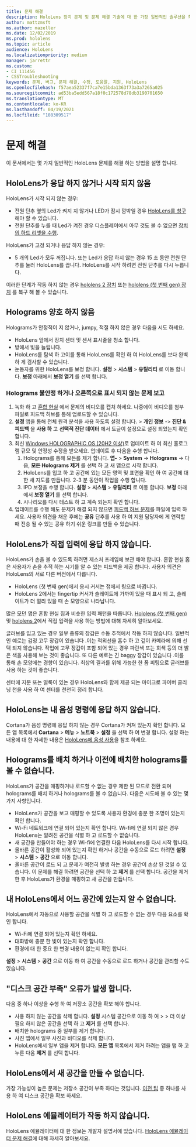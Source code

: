 ```yaml
---
title: 문제 해결
description: HoloLens 장치 문제 및 문제 해결 기술에 대 한 가장 일반적인 솔루션을 최신 상태로 유지 합니다.
author: mattzmsft
ms.author: mazeller
ms.date: 12/02/2019
ms.prod: hololens
ms.topic: article
audience: HoloLens
ms.localizationpriority: medium
manager: jarrettr
ms.custom:
- CI 111456
- CSSTroubleshooting
keywords: 문제, 버그, 문제 해결, 수정, 도움말, 지원, HoloLens
ms.openlocfilehash: f57aea52337f7ca7e15bda1363f73a3a7265a025
ms.sourcegitcommit: ad53ba5edd567a18f0c172578d78db3190701650
ms.translationtype: MT
ms.contentlocale: ko-KR
ms.lasthandoff: 04/19/2021
ms.locfileid: "108309517"
---
```

# <a name="troubleshooting"></a>문제 해결

이 문서에서는 몇 가지 일반적인 HoloLens 문제를 해결 하는 방법을 설명 합니다.

## <a name="my-hololens-is-unresponsive-or-wont-start"></a>HoloLens가 응답 하지 않거나 시작 되지 않음

HoloLens가 시작 되지 않는 경우:

- 전원 단추 옆의 Led가 켜지 지 않거나 LED가 잠시 깜박일 경우 [HoloLens를 청구](hololens-recovery.md#charge-the-device) 해야 할 수 있습니다.
- 전원 단추를 누를 때 Led가 켜진 경우 디스플레이에서 아무 것도 볼 수 없으면 [장치의 하드 리셋을 수행](hololens-recovery.md#hard-reset-procedure).

HoloLens가 고정 되거나 응답 하지 않는 경우:

- 5 개의 Led가 모두 꺼집니다. 또는 Led가 응답 하지 않는 경우 15 초 동안 전원 단추를 눌러 HoloLens를 끕니다. HoloLens를 시작 하려면 전원 단추를 다시 누릅니다.

이러한 단계가 작동 하지 않는 경우 [hololens 2 장치](hololens-recovery.md) 또는 [hololens (첫 번째 gen) 장치](hololens1-recovery.md) 를 복구 해 볼 수 있습니다.

## <a name="holograms-dont-look-good"></a>Holograms 양호 하지 않음

Holograms가 안정적이 지 않거나, jumpy, 적절 하지 않은 경우 다음을 시도 하세요.

- HoloLens 앞에서 장치 센터 및 센서 표시줄을 청소 합니다.
- 방에서 빛을 늘립니다.
- HoloLens를 탐색 하 고이를 통해 HoloLens를 확인 하 여 HoloLens를 보다 완벽 하 게 검사할 수 있습니다.
- 눈동자를 위한 HoloLens를 보정 합니다. **설정**  >  **시스템**  >  **유틸리티** 로 이동 합니다. **보정** 아래에서 **보정 열기** 를 선택 합니다.
 
### <a name="reporting-issues-where-holograms-are-unstable-or-dont-look-right"></a>Holograms 불안정 하거나 오른쪽으로 표시 되지 않는 문제 보고
 
1. 녹화 하 고 [혼합 현실](holographic-photos-and-videos.md#capture-a-mixed-reality-video) 에서 문제의 비디오를 캡처 하세요. 나중에이 비디오를 첨부 파일로 피드백 허브를 통해 업로드할 수 있습니다.  
1. **설정** 앱을 통해 전체 원격 분석을 사용 하도록 설정 합니다. > **개인 정보**  ->  **진단 & 피드백** 을 **사용 하** 고 **선택적 진단 데이터** 에서 토글이 설정으로 설정 되었는지 확인 합니다.
1. 최신 [Windows HOLOGRAPHIC OS (20H2 이상)](hololens-release-notes.md#windows-holographic-version-20h2)로 업데이트 하 여 최신 홀로그램 규모 및 안정성 수정을 받으세요. 업데이트 후 다음을 수행 합니다.
    1. Holograms를 통해 모든를 제거 합니다. **앱-** > **System**  ->  **Holograms** -> 다음, **모든 Holograms 제거** 를 선택 하 고 새 맵으로 시작 합니다.
    1. HoloLens를 입고 하 고 공간에 있는 모든 영역 및 표면을 확인 하 여 공간에 대 한 새 지도를 만듭니다. 2-3 분 동안이 작업을 수행 합니다.
    1. IPD 보정을 수행 합니다. **설정**  >  **시스템**  >  **유틸리티** 로 이동 합니다. **보정** 아래에서 **보정 열기** 를 선택 합니다.
    1. 시나리오를 다시 테스트 하 고 계속 되는지 확인 합니다.
1. 업데이트를 수행 해도 문제가 해결 되지 않으면 [피드백 허브 문제](hololens-feedback.md)를 파일에 입력 하세요. 사용자 의견을 채운 후에는 **공유** 단추를 사용 하 여 지원 담당자에 게 연락할 때 전송 될 수 있는 공유 하기 쉬운 링크를 만들 수 있습니다.

## <a name="hololens-doesnt-respond-to-hand-input"></a>HoloLens가 직접 입력에 응답 하지 않습니다.

HoloLens가 손을 볼 수 있도록 하려면 제스처 프레임에 보관 해야 합니다.  혼합 현실 홈은 사용자가 손을 추적 하는 시기를 알 수 있는 피드백을 제공 합니다.  사용자 의견은 HoloLens의 서로 다른 버전에서 다릅니다.
- HoloLens (첫 번째 gen)에서 응시 커서는 점에서 링으로 바뀝니다.
- HoloLens 2에서는 fingertip 커서가 슬레이트에 가까이 있을 때 표시 되 고, 슬레이트가 더 멀리 있을 때 손 모양으로 나타납니다.

많은 모던 앱은 혼합 현실 집과 비슷한 입력 패턴을 따릅니다.  [Hololens (첫 번째 gen)](hololens1-basic-usage.md#use-hololens-with-your-hands) 및 [hololens 2](hololens2-basic-usage.md#the-hand-tracking-frame)에서 직접 입력을 사용 하는 방법에 대해 자세히 알아보세요.

글러브를 입고 있는 경우 일부 종류의 장갑은 수동 추적에서 작동 하지 않습니다.  일반적인 예로는 검정 고무 장갑이 있습니다 .이는 적외선을 흡수 하 고 깊이 카메라에 의해 선택 되지 않습니다.  작업에 고무 장갑이 포함 되어 있는 경우 파란색 또는 회색 등의 더 밝은 색을 사용해 보는 것이 좋습니다.  또 다른 예로는 긴 baggy 장갑이 있습니다 .이를 통해 손 모양에는 경향이 있습니다. 최상의 결과를 위해 가능한 한 폼 피팅으로 글러브를 사용 하는 것이 좋습니다.

센터에 지문 또는 얼룩이 있는 경우 HoloLens와 함께 제공 되는 마이크로 파이버 클리닝 천을 사용 하 여 센터를 천천히 정리 합니다.

## <a name="hololens-doesnt-respond-to-my-voice-commands"></a>HoloLens는 내 음성 명령에 응답 하지 않습니다.

Cortana가 음성 명령에 응답 하지 않는 경우 Cortana가 켜져 있는지 확인 합니다. 모든 앱 목록에서 **Cortana**  >  **메뉴**  >  **노트북**  >  **설정** 을 선택 하 여 변경 합니다. 설명 하는 내용에 대 한 자세한 내용은 [HoloLens에 음성 사용](hololens-cortana.md)을 참조 하세요.

## <a name="i-cant-place-holograms-or-see-holograms-that-i-previously-placed"></a>Holograms를 배치 하거나 이전에 배치한 holograms를 볼 수 없습니다.

HoloLens가 공간을 매핑하거나 로드할 수 없는 경우 제한 된 모드로 전환 되며 holograms를 배치 하거나 holograms를 볼 수 없습니다. 다음은 시도해 볼 수 있는 몇 가지 사항입니다.

- HoloLens가 공간을 보고 매핑할 수 있도록 사용자 환경에 충분 한 조명이 있는지 확인 합니다.
- Wi-Fi 네트워크에 연결 되어 있는지 확인 합니다. Wi-fi에 연결 되지 않은 경우 HoloLens는 알려진 공간을 식별 하 고 로드할 수 없습니다.
- 새 공간을 만들어야 하는 경우 Wi-fi에 연결한 다음 HoloLens를 다시 시작 합니다.
- 올바른 공간이 활성화 되어 있는지 확인 하거나 공간을 수동으로 로드 하려면 **설정**  >  **시스템**  >  **공간** 으로 이동 합니다.
- 올바른 공간이 로드 되 고 문제가 여전히 발생 하는 경우 공간이 손상 된 것일 수 있습니다. 이 문제를 해결 하려면 공간을 선택 하 고 **제거** 를 선택 합니다. 공간을 제거한 후 HoloLens가 환경을 매핑하고 새 공간을 만듭니다.

## <a name="my-hololens-cant-tell-what-space-im-in"></a>내 HoloLens에서 어느 공간에 있는지 알 수 없습니다.

HoloLens에서 자동으로 사용할 공간을 식별 하 고 로드할 수 없는 경우 다음 요소를 확인 합니다.

- Wi-Fi에 연결 되어 있는지 확인 하세요.
- 대화방에 충분 한 빛이 있는지 확인 합니다.
- 환경에 대 한 중요 한 변경 내용이 없는지 확인 합니다.

**설정**  >  **시스템**  >  **공간** 으로 이동 하 여 공간을 수동으로 로드 하거나 공간을 관리할 수도 있습니다.

## <a name="im-getting-a-low-disk-space-error"></a>"디스크 공간 부족" 오류가 발생 합니다.

다음 중 하나 이상을 수행 하 여 저장소 공간을 확보 해야 합니다.

- 사용 하지 않는 공간을 삭제 합니다. **설정** 시스템 공간으로 이동 하 여  >    >  더 이상 필요 하지 않은 공간을 선택 하 고 **제거** 를 선택 합니다.
- 배치한 holograms 중 일부를 제거 합니다.
- 사진 앱에서 일부 사진과 비디오를 삭제 합니다.
- HoloLens에서 일부 앱을 제거 합니다. **모든 앱** 목록에서 제거 하려는 앱을 탭 하 고 누른 다음 **제거** 를 선택 합니다.

## <a name="my-hololens-cant-create-a-new-space"></a>HoloLens에서 새 공간을 만들 수 없습니다.

가장 가능성이 높은 문제는 저장소 공간이 부족 하다는 것입니다. [이전 팁](#im-getting-a-low-disk-space-error) 중 하나를 사용 하 여 디스크 공간을 확보 하세요.

## <a name="the-hololens-emulator-isnt-working"></a>HoloLens 에뮬레이터가 작동 하지 않습니다.

HoloLens 에뮬레이터에 대 한 정보는 개발자 설명서에 있습니다.  [HoloLens 에뮬레이터 문제 해결](https://docs.microsoft.com/windows/mixed-reality/using-the-hololens-emulator#troubleshooting)에 대해 자세히 알아보세요.
